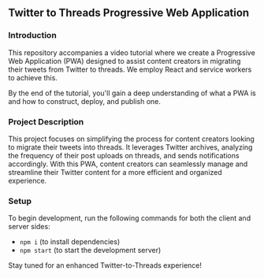 ## Twitter to Threads Progressive Web Application

### Introduction
This repository accompanies a video tutorial where we create a Progressive Web Application (PWA) designed to assist content creators in migrating their tweets from Twitter to threads. We employ React and service workers to achieve this.

By the end of the tutorial, you'll gain a deep understanding of what a PWA is and how to construct, deploy, and publish one.

### Project Description
This project focuses on simplifying the process for content creators looking to migrate their tweets into threads. It leverages Twitter archives, analyzing the frequency of their post uploads on threads, and sends notifications accordingly. With this PWA, content creators can seamlessly manage and streamline their Twitter content for a more efficient and organized experience.

### Setup
To begin development, run the following commands for both the client and server sides:
- ```npm i``` (to install dependencies)
- ```npm start``` (to start the development server)

Stay tuned for an enhanced Twitter-to-Threads experience!
